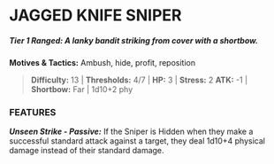 # JAGGED KNIFE SNIPER

##### **Tier 1 Ranged:** *A lanky bandit striking from cover with a shortbow.*

**Motives & Tactics:** Ambush, hide, profit, reposition

> **Difficulty:** 13 | **Thresholds:** 4/7 | **HP:** 3 | **Stress:** 2
> **ATK:** -1 | **Shortbow:** Far | 1d10+2 phy

### FEATURES

***Unseen Strike - Passive:*** If the Sniper is Hidden when they make a successful standard attack against a target, they deal 1d10+4 physical damage instead of their standard damage.
